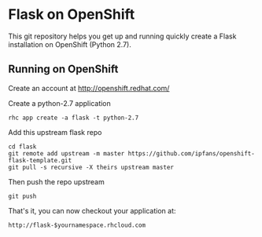Flask on OpenShift
==================

This git repository helps you get up and running quickly create a Flask installation
on OpenShift (Python 2.7).


Running on OpenShift
----------------------------

Create an account at http://openshift.redhat.com/

Create a python-2.7 application

    rhc app create -a flask -t python-2.7

Add this upstream flask repo

    cd flask
    git remote add upstream -m master https://github.com/ipfans/openshift-flask-template.git
    git pull -s recursive -X theirs upstream master
    
Then push the repo upstream

    git push

That's it, you can now checkout your application at:

    http://flask-$yournamespace.rhcloud.com